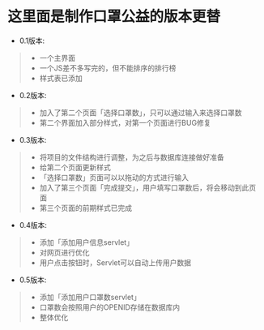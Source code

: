 # 这里面是制作口罩公益的版本更替

* 0.1版本:
>    - 一个主界面
>    - 一个JS差不多写完的，但不能排序的排行榜
>    - 样式表已添加
    
* 0.2版本:
>    - 加入了第二个页面「选择口罩数」，只可以通过输入来选择口罩数
>    - 第二个界面加入部分样式，对第一个页面进行BUG修复
    
* 0.3版本:
>    - 将项目的文件结构进行调整，为之后与数据库连接做好准备
>    - 给第二个页面更新样式
>    - 「选择口罩数」页面可以以拖动的方式进行输入
>    - 加入了第三个页面「完成提交」，用户填写口罩数后，将会移动到此页面
>    - 第三个页面的前期样式已完成
    
* 0.4版本:
>    - 添加「添加用户信息servlet」
>    - 对网页进行优化
>    - 用户点击按钮时，Servlet可以自动上传用户数据
   
* 0.5版本:
>    - 添加「添加用户口罩数servlet」
>    - 口罩数会按照用户的OPENID存储在数据库内
>    - 整体优化
